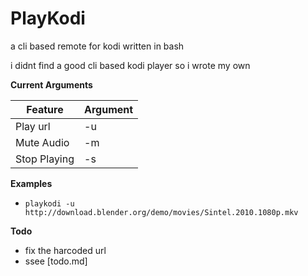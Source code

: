 # PlayKodi #
a cli based remote for kodi
written in bash

i didnt find a good cli based kodi player so i wrote my own

**Current Arguments**

| Feature       |    Argument   |
| ------------- | ------------- |
| Play url     | -u             | 
| Mute Audio   | -m             |
| Stop Playing | -s             |

**Examples**

* `playkodi -u http://download.blender.org/demo/movies/Sintel.2010.1080p.mkv`

**Todo**

* fix the harcoded url
* ssee [todo.md]
